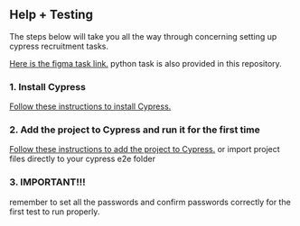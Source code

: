 ## Help + Testing

The steps below will take you all the way through concerning setting up cypress recruitment tasks.

[Here is the figma task link.](https://www.figma.com/proto/IR2ZuAVE4ha3RjKaDsEvtf/Untitled?node-id=15-42&scaling=scale-down&page-id=0%3A1)
python task is also provided in this repository.

### 1. Install Cypress

[Follow these instructions to install Cypress.](https://on.cypress.io/installing-cypress)

### 2. Add the project to Cypress and run it for the first time

[Follow these instructions to add the project to Cypress.](https://on.cypress.io/writing-your-first-test)
or 
import project files directly to your cypress e2e folder

### 3. IMPORTANT!!!

remember to set all the passwords and confirm passwords correctly for the first test to run properly.


